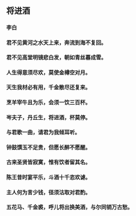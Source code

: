 ## 将进酒  
#### 李白  
#### 君不见黄河之水天上来，奔流到海不复回。  
#### 君不见高堂明镜悲白发，朝如青丝暮成雪。  
#### 人生得意须尽欢，莫使金樽空对月。  
#### 天生我材必有用，千金散尽还复来。  
#### 烹羊宰牛且为乐，会须一饮三百杯。  
#### 岑夫子，丹丘生，将进酒，杯莫停。  
#### 与君歌一曲，请君为我倾耳听。  
#### 钟鼓馔玉不足贵，但愿长醉不愿醒。  
#### 古来圣贤皆寂寞，惟有饮者留其名。  
#### 陈王昔时宴平乐，斗酒十千恣欢谑。  
#### 主人何为言少钱，径须沽取对君酌。  
#### 五花马、千金裘，呼儿将出换美酒，与尔同销万古愁。  
 








